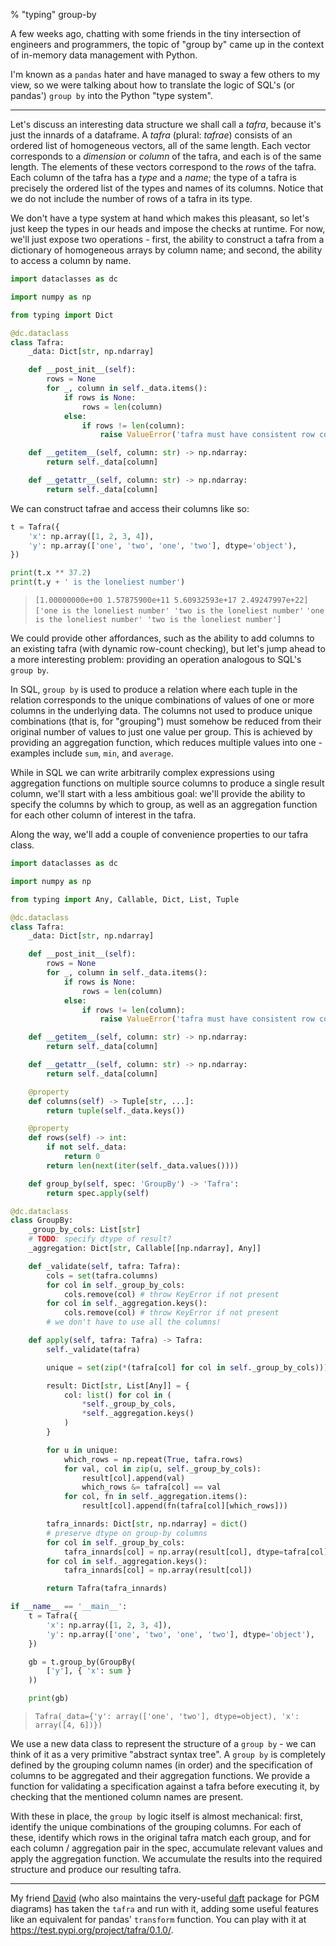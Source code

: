% "typing" group-by

A few weeks ago, chatting with some friends in the tiny intersection of
engineers and programmers, the topic of "group by" came up in the context of
in-memory data management with Python.

I'm known as a `pandas` hater and have managed to sway a few others to my view,
so we were talking about how to translate the logic of SQL's (or pandas')
`group by` into the Python "type system".

<hr>

Let's discuss an interesting data structure we shall call a *tafra*, because
it's just the innards of a dataframe. A *tafra* (plural: *tafrae*) consists of
an ordered list of homogeneous vectors, all of the same length.
Each vector corresponds to a *dimension* or *column* of the tafra, and each is
of the same length. The elements of these vectors correspond to the *rows*
of the tafra. Each column of the tafra has a *type* and a *name*;
the type of a tafra is precisely the ordered list of the types and names of
its columns.
Notice that we do not include the number of rows of a tafra in its type.

We don't have a type system at hand which makes this pleasant, so let's just
keep the types in our heads and impose the checks at runtime.
For now, we'll just expose two operations - first, the ability to construct a
tafra from a dictionary of homogeneous arrays by column name; and second,
the ability to access a column by name.

```python
import dataclasses as dc

import numpy as np

from typing import Dict

@dc.dataclass
class Tafra:
    _data: Dict[str, np.ndarray]

    def __post_init__(self):
        rows = None
        for _, column in self._data.items():
            if rows is None:
                rows = len(column)
            else:
                if rows != len(column):
                    raise ValueError('tafra must have consistent row counts')

    def __getitem__(self, column: str) -> np.ndarray:
        return self._data[column]

    def __getattr__(self, column: str) -> np.ndarray:
        return self._data[column]
```

We can construct tafrae and access their columns like so:
```python
t = Tafra({
    'x': np.array([1, 2, 3, 4]),
    'y': np.array(['one', 'two', 'one', 'two'], dtype='object'),
})

print(t.x ** 37.2)
print(t.y + ' is the loneliest number')
```
> `[1.00000000e+00 1.57875900e+11 5.60932593e+17 2.49247997e+22]`
> `['one is the loneliest number' 'two is the loneliest number'`
> `'one is the loneliest number' 'two is the loneliest number']`

We could provide other affordances, such as the ability to add columns to
an existing tafra (with dynamic row-count checking), but let's jump ahead
to a more interesting problem: providing an operation analogous to SQL's
`group by`.

In SQL, `group by` is used to produce a relation where each tuple in the
relation corresponds to the unique combinations of values of one or more
columns in the underlying data.
The columns not used to produce unique combinations (that is, for "grouping")
must somehow be reduced from their original number of values to just one value
per group.
This is achieved by providing an aggregation function, which reduces multiple
values into one - examples include `sum`, `min`, and `average`.

While in SQL we can write arbitrarily complex expressions using aggregation
functions on multiple source columns to produce a single result column, we'll
start with a less ambitious goal: we'll provide the ability to specify the
columns by which to group, as well as an aggregation function for each other
column of interest in the tafra.

Along the way, we'll add a couple of convenience properties to our tafra class.

```python
import dataclasses as dc

import numpy as np

from typing import Any, Callable, Dict, List, Tuple

@dc.dataclass
class Tafra:
    _data: Dict[str, np.ndarray]

    def __post_init__(self):
        rows = None
        for _, column in self._data.items():
            if rows is None:
                rows = len(column)
            else:
                if rows != len(column):
                    raise ValueError('tafra must have consistent row counts')

    def __getitem__(self, column: str) -> np.ndarray:
        return self._data[column]

    def __getattr__(self, column: str) -> np.ndarray:
        return self._data[column]

    @property
    def columns(self) -> Tuple[str, ...]:
        return tuple(self._data.keys())

    @property
    def rows(self) -> int:
        if not self._data:
            return 0
        return len(next(iter(self._data.values())))

    def group_by(self, spec: 'GroupBy') -> 'Tafra':
        return spec.apply(self)

@dc.dataclass
class GroupBy:
    _group_by_cols: List[str]
    # TODO: specify dtype of result?
    _aggregation: Dict[str, Callable[[np.ndarray], Any]]

    def _validate(self, tafra: Tafra):
        cols = set(tafra.columns)
        for col in self._group_by_cols:
            cols.remove(col) # throw KeyError if not present
        for col in self._aggregation.keys():
            cols.remove(col) # throw KeyError if not present
        # we don't have to use all the columns!

    def apply(self, tafra: Tafra) -> Tafra:
        self._validate(tafra)

        unique = set(zip(*(tafra[col] for col in self._group_by_cols)))

        result: Dict[str, List[Any]] = {
            col: list() for col in (
                *self._group_by_cols,
                *self._aggregation.keys()
            )
        }

        for u in unique:
            which_rows = np.repeat(True, tafra.rows)
            for val, col in zip(u, self._group_by_cols):
                result[col].append(val)
                which_rows &= tafra[col] == val
            for col, fn in self._aggregation.items():
                result[col].append(fn(tafra[col][which_rows]))

        tafra_innards: Dict[str, np.ndarray] = dict()
        # preserve dtype on group-by columns
        for col in self._group_by_cols:
            tafra_innards[col] = np.array(result[col], dtype=tafra[col].dtype)
        for col in self._aggregation.keys():
            tafra_innards[col] = np.array(result[col])

        return Tafra(tafra_innards)

if __name__ == '__main__':
    t = Tafra({
        'x': np.array([1, 2, 3, 4]),
        'y': np.array(['one', 'two', 'one', 'two'], dtype='object'),
    })

    gb = t.group_by(GroupBy(
        ['y'], { 'x': sum }
    ))

    print(gb)
```
> `Tafra(_data={'y': array(['one', 'two'], dtype=object), 'x': array([4, 6])})`

We use a new data class to represent the structure of a `group by` - we can
think of it as a very primitive "abstract syntax tree".
A `group by` is completely defined by the grouping column names (in order) and
the specification of columns to be aggregated and their aggregation functions.
We provide a function for validating a specification against a tafra before
executing it, by checking that the mentioned column names are present.

With these in place, the `group by` logic itself is almost mechanical:
first, identify the unique combinations of the grouping columns.
For each of these, identify which rows in the original tafra match each group,
and for each column / aggregation pair in the spec, accumulate relevant values
and apply the aggregation function.
We accumulate the results into the required structure and produce our resulting
tafra.

<hr>

My friend <a href="https://github.com/dsfulf/">David</a> (who also maintains the very-useful <a href="https://docs.daft-pgm.org/en/latest/">daft</a> package for PGM diagrams) has taken the `tafra` and run with it, adding some useful features like an equivalent for pandas' `transform` function. You can play with it at <a href="https://test.pypi.org/project/tafra/0.1.0/">https://test.pypi.org/project/tafra/0.1.0/</a>.
